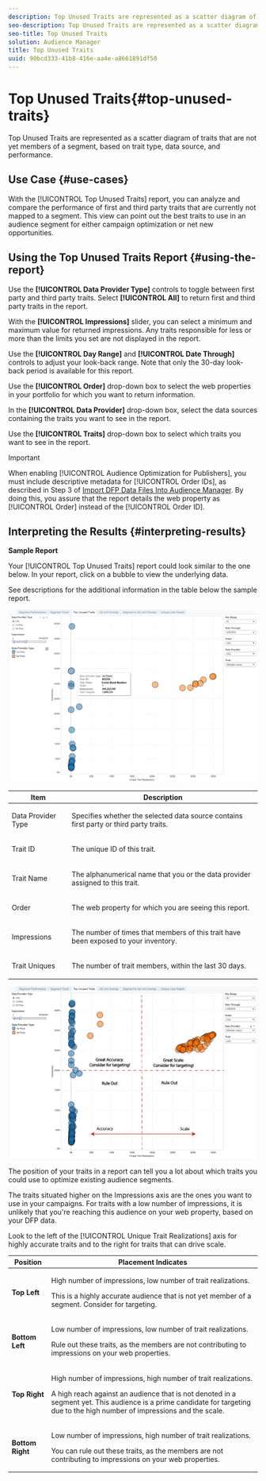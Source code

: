 ```yaml
---
description: Top Unused Traits are represented as a scatter diagram of traits that are not yet members of a segment, based on trait type, data source, and performance.
seo-description: Top Unused Traits are represented as a scatter diagram of traits that are not yet members of a segment, based on trait type, data source, and performance.
seo-title: Top Unused Traits
solution: Audience Manager
title: Top Unused Traits
uuid: 90bcd333-41b8-416e-aa4e-a8661891df50
---
```


# Top Unused Traits{#top-unused-traits}

Top Unused Traits are represented as a scatter diagram of traits that are not yet members of a segment, based on trait type, data source, and performance.

## Use Case {#use-cases}

With the [!UICONTROL Top Unused Traits] report, you can analyze and compare the performance of first and third party traits that are currently not mapped to a segment. This view can point out the best traits to use in an audience segment for either campaign optimization or net new opportunities.

## Using the Top Unused Traits Report {#using-the-report}

Use the **[!UICONTROL Data Provider Type]** controls to toggle between first party and third party traits. Select **[!UICONTROL All]** to return first and third party traits in the report.

With the **[!UICONTROL Impressions]** slider, you can select a minimum and maximum value for returned impressions. Any traits responsible for less or more than the limits you set are not displayed in the report.

Use the **[!UICONTROL Day Range]** and **[!UICONTROL Date Through]** controls to adjust your look-back range. Note that only the 30-day look-back period is available for this report.

Use the **[!UICONTROL Order]** drop-down box to select the web properties in your portfolio for which you want to return information.

In the **[!UICONTROL Data Provider]** drop-down box, select the data sources containing the traits you want to see in the report.

Use the **[!UICONTROL Traits]** drop-down box to select which traits you want to see in the report.

>[!IMPORTANT]
>
>When enabling [!UICONTROL Audience Optimization for Publishers], you must include descriptive metadata for [!UICONTROL Order IDs], as described in Step 3 of [Import DFP Data Files Into Audience Manager](../../../reporting/audience-optimization-reports/aor-publishers/import-dfp.md#concept_32EC89A543BA4333B62DD4C0B3E7060A). By doing this, you assure that the report details the web property as [!UICONTROL Order] instead of the [!UICONTROL Order ID].

## Interpreting the Results {#interpreting-results}

**Sample Report**

Your [!UICONTROL Top Unused Traits] report could look similar to the one below. In your report, click on a bubble to view the underlying data.

See descriptions for the additional information in the table below the sample report.

![](assets/publisher_unused_traits.png)

<table id="table_AFE2540583C34835B04584693ADFD26A"> 
 <thead> 
  <tr> 
   <th colname="col1" class="entry"> Item </th> 
   <th colname="col2" class="entry"> Description </th> 
  </tr>
 </thead>
 <tbody> 
  <tr> 
   <td colname="col1"> <p><span class="wintitle"> Data Provider Type</span> </p> </td> 
   <td colname="col2"> <p>Specifies whether the selected data source contains first party or third party traits. </p> </td> 
  </tr> 
  <tr> 
   <td colname="col1"> <p><span class="wintitle"> Trait ID</span> </p> </td> 
   <td colname="col2"> <p>The unique ID of this trait. </p> </td> 
  </tr> 
  <tr> 
   <td colname="col1"> <p><span class="wintitle"> Trait Name</span> </p> </td> 
   <td colname="col2"> <p>The alphanumerical name that you or the data provider assigned to this trait. </p> </td> 
  </tr> 
  <tr> 
   <td colname="col1"> <p><span class="wintitle"> Order</span> </p> </td> 
   <td colname="col2"> <p>The web property for which you are seeing this report. </p> </td> 
  </tr> 
  <tr> 
   <td colname="col1"> <p><span class="wintitle"> Impressions</span> </p> </td> 
   <td colname="col2"> <p>The number of times that members of this trait have been exposed to your inventory. </p> </td> 
  </tr> 
  <tr> 
   <td colname="col1"> <p><span class="wintitle"> Trait Uniques</span> </p> </td> 
   <td colname="col2"> <p>The number of trait members, within the last 30 days. </p> </td> 
  </tr> 
 </tbody> 
</table>

![](assets/publisher_unused_traits_final.png)

The position of your traits in a report can tell you a lot about which traits you could use to optimize existing audience segments. 

The traits situated higher on the Impressions axis are the ones you want to use in your campaigns. For traits with a low number of impressions, it is unlikely that you're reaching this audience on your web property, based on your DFP data. 

Look to the left of the [!UICONTROL Unique Trait Realizations] axis for highly accurate traits and to the right for traits that can drive scale.

<table id="table_A29253B30DFA4CD7B3B7C320DE0BDEA4"> 
 <thead> 
  <tr> 
   <th colname="col1" class="entry"> Position </th> 
   <th colname="col2" class="entry"> Placement Indicates </th> 
  </tr> 
 </thead>
 <tbody> 
  <tr> 
   <td colname="col1"> <p> <b>Top Left</b> </p> </td> 
   <td colname="col2"> <p>High number of impressions, low number of trait realizations. </p> <p>This is a highly accurate audience that is not yet member of a segment. Consider for targeting. </p> </td> 
  </tr> 
  <tr> 
   <td colname="col1"> <p> <b>Bottom Left</b> </p> </td> 
   <td colname="col2"> <p>Low number of impressions, low number of trait realizations. </p> <p> Rule out these traits, as the members are not contributing to impressions on your web properties. </p> </td> 
  </tr> 
  <tr> 
   <td colname="col1"> <p> <b>Top Right</b> </p> </td> 
   <td colname="col2"> <p>High number of impressions, high number of trait realizations. </p> <p>A high reach against an audience that is not denoted in a segment yet. This audience is a prime candidate for targeting due to the high number of impressions and the scale. </p> </td> 
  </tr> 
  <tr> 
   <td colname="col1"> <p> <b>Bottom Right</b> </p> </td> 
   <td colname="col2"> <p>Low number of impressions, high number of trait realizations. </p> <p> You can rule out these traits, as the members are not contributing to impressions on your web properties. </p> </td> 
  </tr> 
 </tbody> 
</table>
